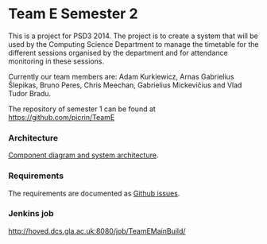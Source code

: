 Team E Semester 2
===============
This is a project for PSD3 2014. The project is to create a system that will be used by the Computing Science Department to manage the timetable for the different sessions organised by the department and for attendance monitoring in these sessions.

Currently our team members are: Adam Kurkiewicz, Arnas Gabrielius Šlepikas, Bruno Peres, Chris Meechan, Gabrielius Mickevičius and Vlad Tudor Bradu.

The repository of semester 1 can be found at https://github.com/picrin/TeamE

### Architecture
[Component diagram and system architecture](https://drive.google.com/file/d/0BzKWxFvD1Kf2azdsSTEzLVQtS0k/edit?usp=sharing).

### Requirements
The requirements are documented as [Github issues](https://github.com/brunomperes/TeamE-semester2/issues).

### Jenkins job
http://hoved.dcs.gla.ac.uk:8080/job/TeamEMainBuild/
